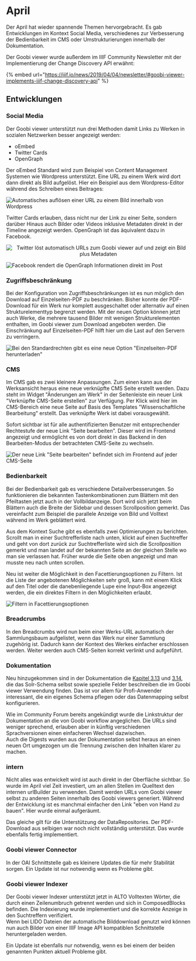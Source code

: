 # April

Der April hat wieder spannende Themen hervorgebracht. Es gab Entwicklungen im Kontext Social Media, verschiedenes zur Verbesserung der Bedienbarkeit im CMS oder Umstrukturierungen innerhalb der Dokumentation.

Der Goobi viewer wurde außerdem im IIIF Community Newsletter mit der Implementierung der Change Discovery API erwähnt:&#x20;

{% embed url="https://iiif.io/news/2019/04/04/newsletter/#goobi-viewer-implements-iiif-change-discovery-api" %}

## Entwicklungen

### Social Media

Der Goobi viewer unterstützt nun drei Methoden damit Links zu Werken in sozialen Netzwerken besser angezeigt werden:

* oEmbed
* Twitter Cards
* OpenGraph

Der oEmbed Standard wird zum Beispiel von Content Management Systemen wie Wordpress unterstützt. Eine URL zu einem Werk wird dort dann direkt als Bild aufgelöst. Hier ein Beispiel aus dem Wordpress-Editor während des Schreiben eines Beitrages:

![Automatisches auflösen einer URL zu einem Bild innerhalb von Wordpress](../.gitbook/assets/2019-04-wordpress-showing-oembed.gif)

Twitter Cards erlauben, dass nicht nur der Link zu einer Seite, sondern darüber Hinaus auch Bilder oder Videos inklusive Metadaten direkt in der Timeline angezeigt werden. OpenGraph ist das äquivalent dazu in Facebook.

<div align="center">

<img src="../.gitbook/assets/20919-04-twitter-card-from-viewer-url.png" alt="Twitter löst automatisch URLs zum Goobi viewer auf und zeigt ein Bild plus Metadaten">

</div>

![Facebook rendert die OpenGraph Informationen direkt im Post](../.gitbook/assets/2019-04-facebook-open-graph-from-viewer-url.png)

### Zugriffsbeschränkung

Bei der Konfiguration von Zugriffsbeschränkungen ist es nun möglich den Download auf Einzelseiten-PDF zu beschränken. Bisher konnte der PDF-Download für ein Werk nur komplett ausgeschaltet oder alternativ auf einen Strukturelementtyp begrenzt werden. Mit der neuen Option können jetzt auch Werke, die mehrere tausend Bilder mit wenigen Strukturelementen enthalten, im Goobi viewer zum Download angeboten werden. Die Einschränkung auf Einzelseiten-PDF hilft hier um die Last auf den Servern zu verringern.

![Bei den Standardrechten gibt es eine neue Option "Einzelseiten-PDF herunterladen"](../.gitbook/assets/2019-04-pdf-download-restricted-to-single-page.png)

### CMS

Im CMS gab es zwei kleinere Anpassungen. Zum einen kann aus der Werksansicht heraus eine neue verknüpfte CMS Seite erstellt werden. Dazu steht im Widget "Änderungen am Werk" in der Seitenleiste ein neuer Link "Verknüpfte CMS-Seite erstellen" zur Verfügung. Per Klick wird hier im CMS-Bereich eine neue Seite auf Basis des Templates "Wissenschaftliche Bearbeitung" erstellt. Das verknüpfte Werk ist dabei vorausgewählt.

Sofort sichtbar ist für alle authentifizierten Benutzer mit entsprechender Rechtestufe der neue Link "Seite bearbeiten". Dieser wird im Frontend angezeigt und ermöglicht es von dort direkt in das Backend in den Bearbeiten-Modus der betrachteten CMS-Seite zu wechseln.

![Der neue Link "Seite bearbeiten" befindet sich im Frontend auf jeder CMS-Seite](../.gitbook/assets/2019-04-edit-cms-page-link.png)

### Bedienbarkeit

Bei der Bedienbarkeit gab es verschiedene Detailverbesserungen. So funktionieren die bekannten Tastenkombinationen zum Blättern mit den Pfeiltasten jetzt auch in der Vollbildanzeige. Dort wird sich jetzt beim Blättern auch die Breite der Sidebar und dessen Scrollposition gemerkt. Das vereinfacht zum Beispiel die parallele Anzeige von Bild und Volltext während im Werk geblättert wird.

Aus dem Kontext Suche gibt es ebenfalls zwei Optimierungen zu berichten. Scrollt man in einer Suchtrefferliste nach unten, klickt auf einen Suchtreffer und geht von dort zurück zur Suchtrefferliste wird sich die Scrollposition gemerkt und man landet auf der bekannten Seite an der gleichen Stelle wo man sie verlassen hat. Früher wurde die Seite oben angezeigt und man musste neu nach unten scrollen.&#x20;

Neu ist weiter die Möglichkeit in den Facettierungsoptionen zu Filtern. Ist die Liste der angebotenen Möglichkeiten sehr groß, kann mit einem Klick auf den Titel oder die danebenliegende Lupe eine Input-Box angezeigt werden, die ein direktes Filtern in den Möglichkeiten erlaubt.

![Filtern in Facettierungsoptionen](../.gitbook/assets/2019-04-filter-in-facetting.gif)

### Breadcrumbs

In den Breadcrumbs wird nun beim einer Werks-URL automatisch der Sammlungsbaum aufgelistet, wenn das Werk nur einer Sammlung zugehörig ist. Dadurch kann der Kontext des Werkes einfacher erschlossen werden. Weiter werden auch CMS-Seiten korrekt verlinkt und aufgeführt.

### Dokumentation

Neu hinzugekommen sind in der Dokumentation die [Kapitel 3.13](https://docs.intranda.com/goobi-viewer-de/3/3.13) und [3.14](https://docs.intranda.com/goobi-viewer-de/3/3.14), die das Solr-Schema selbst sowie spezielle Felder beschreiben die im Goobi viewer Verwendung finden. Das ist vor allem für Profi-Anwender interessant, die ein eigenes Schema pflegen oder das Datenmapping selbst konfigurieren.

Wie im Community Forum bereits angekündigt wurde die Linkstruktur der Dokumentation an die von Goobi workflow angeglichen. Die URLs sind weniger sprechend, erlauben aber in künftig verschiedenen Sprachversionen einen einfacheren Wechsel dazwischen. \
Auch die Digests wurden aus der Dokumentation selbst heraus an einen neuen Ort umgezogen um die Trennung zwischen den Inhalten klarer zu machen.

### intern

Nicht alles was entwickelt wird ist auch direkt in der Oberfläche sichtbar. So wurde im April viel Zeit investiert, um an allen Stellen im Quelltext den internen urlBuilder zu verwenden. Damit werden URLs vom Goobi viewer selbst zu anderen Seiten innerhalb des Goobi viewers generiert. Während der Entwicklung ist es manchmal einfacher den Link "eben von Hand zu bauen". Hier wurde einmal aufgeräumt.

Das gleiche gilt für die Unterstützung der DataRepositories. Der PDF-Download aus selbigen war noch nicht vollständig unterstützt. Das wurde ebenfalls fertig implementiert.

### Goobi viewer Connector

In der OAI Schnittstelle gab es kleinere Updates die für mehr Stabilität sorgen. Ein Update ist nur notwendig wenn es Probleme gibt.

### Goobi viewer Indexer

Der Goobi viewer Indexer unterstützt jetzt in ALTO Volltexten Wörter, die durch einen Zeilenumbruch getrennt werden und sich in ComposedBlocks befinden. Die Indexierung wurde implementiert und die korrekte Anzeige in den Suchtreffern verifiziert.\
Wenn bei LIDO Dateien der automatische Bilddownload genutzt wird können nun auch Bilder von einer IIIF Image API kompatiblen Schnittstelle heruntergeladen werden.

Ein Update ist ebenfalls nur notwendig, wenn es bei einem der beiden genannten Punkten aktuell Probleme gibt.

